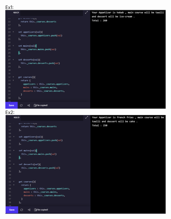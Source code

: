 Ex1:
![<Ex1:>](<https://github.com/Prathviraj-B-N/javascript_practice/blob/main/004.OOC/js1.PNG>)
Ex2:
![<Ex1:>](<https://github.com/Prathviraj-B-N/javascript_practice/blob/main/004.OOC/2js.PNG>)
